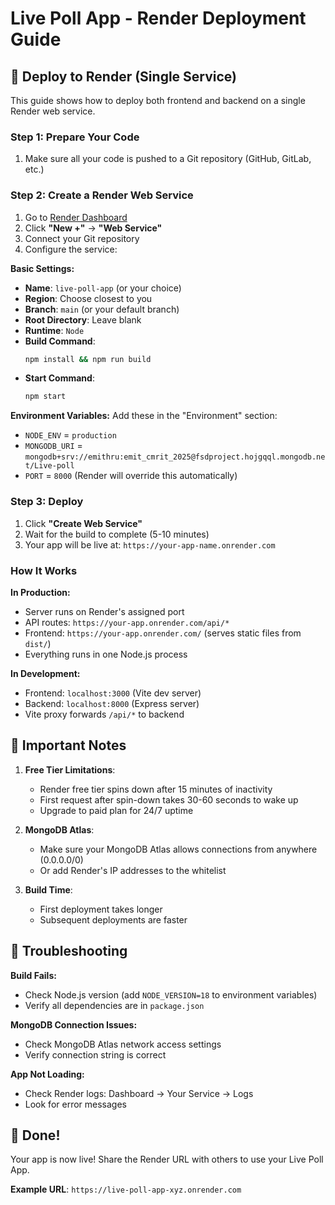 # Live Poll App - Render Deployment Guide

## 🚀 Deploy to Render (Single Service)

This guide shows how to deploy both frontend and backend on a single Render web service.

### Step 1: Prepare Your Code

1. Make sure all your code is pushed to a Git repository (GitHub, GitLab, etc.)

### Step 2: Create a Render Web Service

1. Go to [Render Dashboard](https://dashboard.render.com/)
2. Click **"New +"** → **"Web Service"**
3. Connect your Git repository
4. Configure the service:

**Basic Settings:**
- **Name**: `live-poll-app` (or your choice)
- **Region**: Choose closest to you
- **Branch**: `main` (or your default branch)
- **Root Directory**: Leave blank
- **Runtime**: `Node`
- **Build Command**: 
  ```bash
  npm install && npm run build
  ```
- **Start Command**:
  ```bash
  npm start
  ```

**Environment Variables:**
Add these in the "Environment" section:
- `NODE_ENV` = `production`
- `MONGODB_URI` = `mongodb+srv://emithru:emit_cmrit_2025@fsdproject.hojgqql.mongodb.net/Live-poll`
- `PORT` = `8000` (Render will override this automatically)

### Step 3: Deploy

1. Click **"Create Web Service"**
2. Wait for the build to complete (5-10 minutes)
3. Your app will be live at: `https://your-app-name.onrender.com`

### How It Works

**In Production:**
- Server runs on Render's assigned port
- API routes: `https://your-app.onrender.com/api/*`
- Frontend: `https://your-app.onrender.com/` (serves static files from `dist/`)
- Everything runs in one Node.js process

**In Development:**
- Frontend: `localhost:3000` (Vite dev server)
- Backend: `localhost:8000` (Express server)
- Vite proxy forwards `/api/*` to backend

## 📝 Important Notes

1. **Free Tier Limitations**:
   - Render free tier spins down after 15 minutes of inactivity
   - First request after spin-down takes 30-60 seconds to wake up
   - Upgrade to paid plan for 24/7 uptime

2. **MongoDB Atlas**:
   - Make sure your MongoDB Atlas allows connections from anywhere (0.0.0.0/0)
   - Or add Render's IP addresses to the whitelist

3. **Build Time**:
   - First deployment takes longer
   - Subsequent deployments are faster

## 🔧 Troubleshooting

**Build Fails:**
- Check Node.js version (add `NODE_VERSION=18` to environment variables)
- Verify all dependencies are in `package.json`

**MongoDB Connection Issues:**
- Check MongoDB Atlas network access settings
- Verify connection string is correct

**App Not Loading:**
- Check Render logs: Dashboard → Your Service → Logs
- Look for error messages

## 🎉 Done!

Your app is now live! Share the Render URL with others to use your Live Poll App.

**Example URL**: `https://live-poll-app-xyz.onrender.com`
